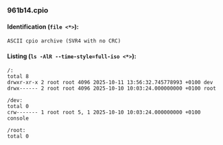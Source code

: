 ### 961b14.cpio
#### Identification (`file <*>`):
```
ASCII cpio archive (SVR4 with no CRC)
```
#### Listing (`ls -AlR --time-style=full-iso <*>`):
```
/:
total 8
drwxr-xr-x 2 root root 4096 2025-10-11 13:56:32.745778993 +0100 dev
drwx------ 2 root root 4096 2025-10-10 10:03:24.000000000 +0100 root

/dev:
total 0
crw------- 1 root root 5, 1 2025-10-10 10:03:24.000000000 +0100 console

/root:
total 0
```

